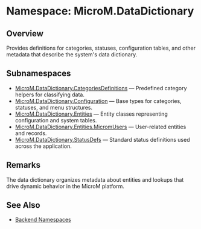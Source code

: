 # Namespace: MicroM.DataDictionary

## Overview
Provides definitions for categories, statuses, configuration tables, and other metadata that describe the system's data dictionary.

## Subnamespaces
- [MicroM.DataDictionary.CategoriesDefinitions](../MicroM.DataDictionary.CategoriesDefinitions/index.md) — Predefined category helpers for classifying data.
- [MicroM.DataDictionary.Configuration](../MicroM.DataDictionary.Configuration/index.md) — Base types for categories, statuses, and menu structures.
- [MicroM.DataDictionary.Entities](../MicroM.DataDictionary.Entities/index.md) — Entity classes representing configuration and system tables.
- [MicroM.DataDictionary.Entities.MicromUsers](../MicroM.DataDictionary.Entities.MicromUsers/index.md) — User-related entities and records.
- [MicroM.DataDictionary.StatusDefs](../MicroM.DataDictionary.StatusDefs/index.md) — Standard status definitions used across the application.

## Remarks
The data dictionary organizes metadata about entities and lookups that drive dynamic behavior in the MicroM platform.

## See Also
- [Backend Namespaces](../index.md)
